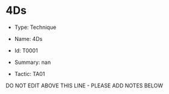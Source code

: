 # 4Ds

* Type: Technique

* Name: 4Ds

* Id: T0001

* Summary: nan

* Tactic: TA01

DO NOT EDIT ABOVE THIS LINE - PLEASE ADD NOTES BELOW
